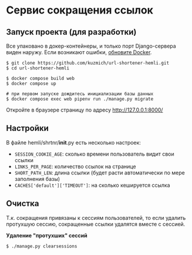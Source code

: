 # Сервис сокращения ссылок

## Запуск проекта (для разработки)
Все упаковано в докер-контейнеры, и только порт Django-сервера виден наружу.
Если возникают ошибки, [обновите Docker](https://docs.docker.com/engine/install/).

```
$ git clone https://github.com/kuzmich/url-shortener-hemli.git
$ cd url-shortener-hemli

$ docker compose build web
$ docker compose up

# при первом запуске дождитесь инициализации базы данных
$ docker compose exec web pipenv run ./manage.py migrate
```

Откройте в браузере страницу по адресу http://127.0.0.1:8000/

## Настройки
В файле hemli/shrtnr/__init__.py есть несколько настроек:

- `SESSION_COOKIE_AGE`: сколько времени пользователь видит свои ссылки
- `LINKS_PER_PAGE`: количество ссылок на странице
- `SHORT_PATH_LEN`: длина ссылки (будет расти автоматически по мере заполнения базы)
- `CACHES['default']['TIMEOUT']`: на сколько кешируется ссылка

## Очистка
Т.к. сокращения привязаны к сессиям пользователей, то если удалить протухшую сессию,
сокращенные ссылки удалятся вместе с сессией.

**Удаление "протухших" сессий**
```
$ ./manage.py clearsessions
```
